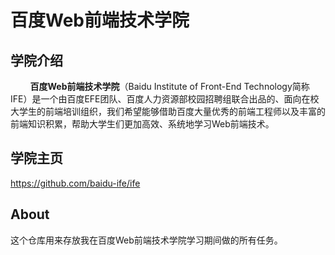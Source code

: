 # 百度Web前端技术学院

## 学院介绍

&nbsp;&nbsp;&nbsp;&nbsp;&nbsp;&nbsp;&nbsp;&nbsp;**百度Web前端技术学院**（Baidu Institute of Front-End Technology简称IFE）是一个由百度EFE团队、百度人力资源部校园招聘组联合出品的、面向在校大学生的前端培训组织，我们希望能够借助百度大量优秀的前端工程师以及丰富的前端知识积累，帮助大学生们更加高效、系统地学习Web前端技术。

## 学院主页

https://github.com/baidu-ife/ife

## About

这个仓库用来存放我在百度Web前端技术学院学习期间做的所有任务。
